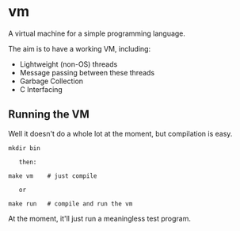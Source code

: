 # vm

A virtual machine for a simple programming language.

The aim is to have a working VM, including:

 - Lightweight (non-OS) threads
 - Message passing between these threads
 - Garbage Collection
 - C Interfacing

## Running the VM

Well it doesn't do a whole lot at the moment, but compilation is easy.

```
mkdir bin

   then:

make vm    # just compile

   or
   
make run   # compile and run the vm
```

At the moment, it'll just run a meaningless test program.
